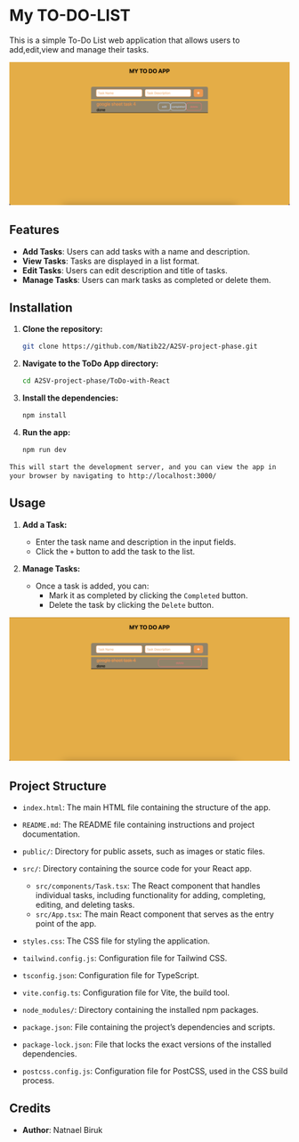 # My TO-DO-LIST

This is a simple To-Do List web application that allows users to add,edit,view and manage their tasks.

![alt text](<./screenshots/Screenshot 2024-08-08 at 9.30.22 in the morning.png>)

## Features

- **Add Tasks**: Users can add tasks with a name and description.
- **View Tasks**: Tasks are displayed in a list format.
- **Edit Tasks**: Users can edit description and title of tasks.
- **Manage Tasks**: Users can mark tasks as completed or delete them.

## Installation

1. **Clone the repository:**

   ```bash
   git clone https://github.com/Natib22/A2SV-project-phase.git
   ```

2. **Navigate to the ToDo App directory:**

   ```bash
   cd A2SV-project-phase/ToDo-with-React
   ```

3. **Install the dependencies:**

   ```bash
   npm install
   ```

4. **Run the app:**

   ```bash
   npm run dev
   ```

```
This will start the development server, and you can view the app in your browser by navigating to http://localhost:3000/
```

## Usage

1. **Add a Task:**

   - Enter the task name and description in the input fields.
   - Click the `+` button to add the task to the list.

2. **Manage Tasks:**

   - Once a task is added, you can:
     - Mark it as completed by clicking the `Completed` button.
     - Delete the task by clicking the `Delete` button.

![alt text](<./screenshots/Screenshot 2024-08-08 at 9.32.26 in the morning.png>)

## Project Structure

- `index.html`: The main HTML file containing the structure of the app.
- `README.md`: The README file containing instructions and project documentation.
- `public/`: Directory for public assets, such as images or static files.
- `src/`: Directory containing the source code for your React app.
  - `src/components/Task.tsx`: The React component that handles individual tasks, including functionality for adding, completing, editing, and deleting tasks.
  - `src/App.tsx`: The main React component that serves as the entry point of the app.
- `styles.css`: The CSS file for styling the application.
- `tailwind.config.js`: Configuration file for Tailwind CSS.
- `tsconfig.json`: Configuration file for TypeScript.
- `vite.config.ts`: Configuration file for Vite, the build tool.
- `node_modules/`: Directory containing the installed npm packages.
- `package.json`: File containing the project’s dependencies and scripts.
- `package-lock.json`: File that locks the exact versions of the installed dependencies.

- `postcss.config.js`: Configuration file for PostCSS, used in the CSS build process.

## Credits

- **Author**: Natnael Biruk
